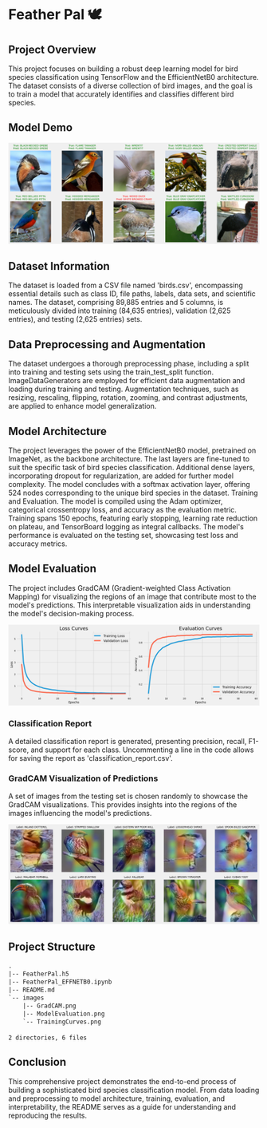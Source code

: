 # Feather Pal 🕊️

## Project Overview

This project focuses on building a robust deep learning model for bird species classification using TensorFlow and the EfficientNetB0 architecture. The dataset consists of a diverse collection of bird images, and the goal is to train a model that accurately identifies and classifies different bird species.

## Model Demo

![Evaluation](images/ModelEvaluation.png)

## Dataset Information

The dataset is loaded from a CSV file named 'birds.csv', encompassing essential details such as class ID, file paths, labels, data sets, and scientific names. The dataset, comprising 89,885 entries and 5 columns, is meticulously divided into training (84,635 entries), validation (2,625 entries), and testing (2,625 entries) sets.

## Data Preprocessing and Augmentation

The dataset undergoes a thorough preprocessing phase, including a split into training and testing sets using the train_test_split function. ImageDataGenerators are employed for efficient data augmentation and loading during training and testing. Augmentation techniques, such as resizing, rescaling, flipping, rotation, zooming, and contrast adjustments, are applied to enhance model generalization.

## Model Architecture

The project leverages the power of the EfficientNetB0 model, pretrained on ImageNet, as the backbone architecture. The last layers are fine-tuned to suit the specific task of bird species classification. Additional dense layers, incorporating dropout for regularization, are added for further model complexity. The model concludes with a softmax activation layer, offering 524 nodes corresponding to the unique bird species in the dataset.
Training and Evaluation. The model is compiled using the Adam optimizer, categorical crossentropy loss, and accuracy as the evaluation metric. Training spans 150 epochs, featuring early stopping, learning rate reduction on plateau, and TensorBoard logging as integral callbacks. The model's performance is evaluated on the testing set, showcasing test loss and accuracy metrics.

## Model Evaluation

The project includes GradCAM (Gradient-weighted Class Activation Mapping) for visualizing the regions of an image that contribute most to the model's predictions. This interpretable visualization aids in understanding the model's decision-making process.

![Training Curves](images/TrainingCurves.png)

### Classification Report

A detailed classification report is generated, presenting precision, recall, F1-score, and support for each class. Uncommenting a line in the code allows for saving the report as 'classification_report.csv'.

### GradCAM Visualization of Predictions

A set of images from the testing set is chosen randomly to showcase the GradCAM visualizations. This provides insights into the regions of the images influencing the model's predictions.

![GradCAM](images/GradCAM.png)

## Project Structure
```
.
|-- FeatherPal.h5
|-- FeatherPal_EFFNETB0.ipynb
|-- README.md
`-- images
    |-- GradCAM.png
    |-- ModelEvaluation.png
    `-- TrainingCurves.png

2 directories, 6 files
```

## Conclusion

This comprehensive project demonstrates the end-to-end process of building a sophisticated bird species classification model. From data loading and preprocessing to model architecture, training, evaluation, and interpretability, the README serves as a guide for understanding and reproducing the results.
